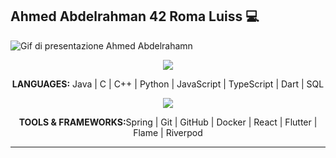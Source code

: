 ## Ahmed Abdelrahman 42 Roma Luiss 💻

![Gif di presentazione Ahmed Abdelrahamn](show.gif)

<p align="center">	
  <a href="https://skillicons.dev">
    <img src="https://skillicons.dev/icons?i=java,c,cpp,python,js,ts,dart,mysql" />
  </a>
</p>

<p align="center">
  <strong>LANGUAGES:</strong> Java | C | C++ | Python | JavaScript | TypeScript  | Dart | SQL
</p>

<p align="center">	
  <a href="https://skillicons.dev">
    <img src="https://skillicons.dev/icons?i=spring,git,github,docker,react,flutter" />
  </a>
</p>

<p align="center">
  <strong>TOOLS & FRAMEWORKS:</strong>Spring | Git | GitHub | Docker | React | Flutter | Flame | Riverpod 
</p>

<hr/>
